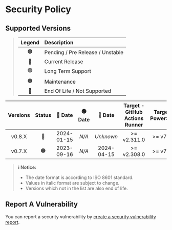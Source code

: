 # Security Policy

## Supported Versions

> | **Legend** | **Description** |
> |:-:|:--|
> | 🟤 | Pending / Pre Release / Unstable |
> | 🔵 | Current Release |
> | 🟢 | Long Term Support |
> | 🟠 | Maintenance |
> | 🔴 | End Of Life / Not Supported |

| **Versions** | **Status** | **🔵 Date** | **🟢 Date** | **🔴 Date** | **Target - GitHub Actions Runner** | **Target - PowerShell** |
|:-:|:-:|:-:|:-:|:-:|:-:|:-:|
| v0.8.X | 🔵 | 2024-01-15 | *N/A* | *Unknown* | >= v2.311.0 | >= v7.2.0 |
| v0.7.X | 🟠 | 2023-09-16 | *N/A* | 2024-04-15 | >= v2.308.0 | >= v7.2.0 |

> **ℹ️ Notice:**
>
> - The date format is according to ISO 8601 standard.
> - Values in italic format are subject to change.
> - Versions which not in the list are also end of life.

## Report A Vulnerability

You can report a security vulnerability by [create a security vulnerability report](https://github.com/hugoalh/hugoalh/blob/main/universal-guide/contributing.md#create-a-security-vulnerability-report).

